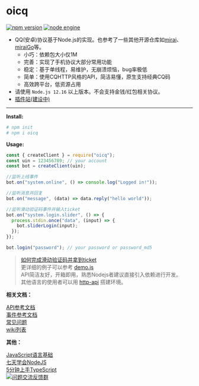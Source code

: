 # oicq

[![npm version](https://img.shields.io/npm/v/oicq.svg?logo=npm)](https://www.npmjs.com/package/oicq)
[![node engine](https://img.shields.io/node/v/oicq.svg)](https://nodejs.org)

* QQ(安卓)协议基于Node.js的实现。也参考了一些其他开源仓库如[mirai](https://github.com/mamoe/mirai)、[miraiGo](https://github.com/Mrs4s/MiraiGo)等。  
  * 小巧：依赖包大小仅1M
  * 完善：实现了手机协议大部分常用功能
  * 稳定：基于单线程，易维护，无崩溃烦恼，bug率极低
  * 简单：使用CQHTTP风格的API，简洁易懂，原生支持经典CQ码
  * 高效跨平台，低资源占用
* 请使用 `Node.js 12.16` 以上版本。不会支持金钱/红包相关协议。
* [插件站(建设中)](https://github.com/takayama-lily/oicq-plugins)

----

**Install:**

```bash
# npm init
# npm i oicq
```

**Usage:**

```js
const { createClient } = require("oicq");
const uin = 123456789; // your account
const bot = createClient(uin);

//监听上线事件
bot.on("system.online", () => console.log("Logged in!"));

//监听消息并回复
bot.on("message", (data) => data.reply("hello world"));

//监听滑动验证码事件并输入ticket
bot.on("system.login.slider", () => {
  process.stdin.once("data", (input) => {
    bot.sliderLogin(input);
  });
});

bot.login("password"); // your password or password_md5
```

> [如何完成滑动验证码并拿到ticket](https://github.com/takayama-lily/oicq/wiki/01.%E6%BB%91%E5%8A%A8%E9%AA%8C%E8%AF%81%E7%A0%81%E5%92%8C%E8%AE%BE%E5%A4%87%E9%94%81)  
> 更详细的例子可以参考 [demo.js](docs/demo.js)  
> API简洁友好，开箱即用，熟悉Nodejs者建议直接引入依赖进行开发。  
> 其他语言的使用者可以用 [http-api](https://github.com/takayama-lily/onebot) 搭建环境。  

**相关文档：**

[API参考文档](https://github.com/takayama-lily/oicq/wiki/91.API%E6%96%87%E6%A1%A3)  
[事件参考文档](https://github.com/takayama-lily/oicq/wiki/92.%E4%BA%8B%E4%BB%B6%E6%96%87%E6%A1%A3)  
[常见问题](https://github.com/takayama-lily/oicq/wiki/02.%E5%85%B6%E4%BB%96%E5%B8%B8%E8%A7%81%E9%97%AE%E9%A2%98)  
[wiki列表](https://github.com/takayama-lily/oicq/wiki)  

**其他：**

[JavaScript语言基础](https://developer.mozilla.org/zh-CN/docs/Web/JavaScript)  
[七天学会NodeJS](https://github.com/nqdeng/7-days-nodejs)  
[5分钟上手TypeScript](https://www.tslang.cn/docs/handbook/typescript-in-5-minutes.html)  
[![问题交流反馈群](https://img.shields.io/badge/问题交流反馈群-236172566-red)](https://qm.qq.com/cgi-bin/qm/qr?k=NXw3NEA5lzPjkRhyEpjVBqMpdg1WHRKJ&jump_from=webapi)
